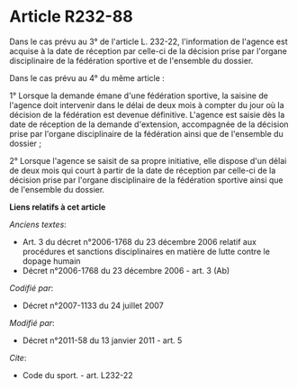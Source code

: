 # Article R232-88

Dans le cas prévu au 3° de l'article L. 232-22, l'information de l'agence est acquise à la date de réception par celle-ci de
la décision prise par l'organe disciplinaire de la fédération sportive et de l'ensemble du dossier. 

Dans le cas prévu au 4° du même article : 

1° Lorsque la demande émane d'une fédération sportive, la saisine de l'agence doit intervenir dans le délai de deux mois à
compter du jour où la décision de la fédération est devenue définitive. L'agence est saisie dès la date de réception de la
demande d'extension, accompagnée de la décision prise par l'organe disciplinaire de la fédération ainsi que de l'ensemble du
dossier ; 

2° Lorsque l'agence se saisit de sa propre initiative, elle dispose d'un délai de deux mois qui court à partir de la date de
réception par celle-ci de la décision prise par l'organe disciplinaire de la fédération sportive ainsi que de l'ensemble du
dossier.

**Liens relatifs à cet article**

_Anciens textes_:

  - Art. 3 du décret n°2006-1768 du 23 décembre 2006 relatif aux procédures et sanctions disciplinaires en matière de lutte contre le dopage humain
  - Décret n°2006-1768 du 23 décembre 2006 - art. 3 (Ab)

_Codifié par_:

  - Décret n°2007-1133 du 24 juillet 2007

_Modifié par_:

  - Décret n°2011-58 du 13 janvier 2011 - art. 5

_Cite_:

  - Code du sport. - art. L232-22

